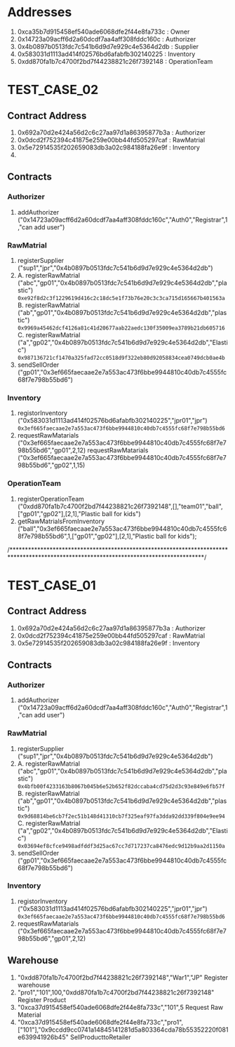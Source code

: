 # Addresses
1. 0xca35b7d915458ef540ade6068dfe2f44e8fa733c   :   Owner
2. 0x14723a09acff6d2a60dcdf7aa4aff308fddc160c   :   Authorizer
3. 0x4b0897b0513fdc7c541b6d9d7e929c4e5364d2db   :   Supplier
4. 0x583031d1113ad414f02576bd6afabfb302140225   :   Inventory
5. 0xdd870fa1b7c4700f2bd7f44238821c26f7392148   :   OperationTeam

# TEST_CASE_02

## Contract Address
1. 0x692a70d2e424a56d2c6c27aa97d1a86395877b3a   :   Authorizer
2. 0x0dcd2f752394c41875e259e00bb44fd505297caf   :   RawMatrial
3. 0x5e72914535f202659083db3a02c984188fa26e9f   :   Inventory
4. 

## Contracts
### Authorizer
1. addAuthorizer ("0x14723a09acff6d2a60dcdf7aa4aff308fddc160c","Auth0","Registrar",1,"can add user")

### RawMatrial
1. registerSupplier ("sup1","jpr","0x4b0897b0513fdc7c541b6d9d7e929c4e5364d2db")
2.  A. registerRawMatrial ("abc","gp01","0x4b0897b0513fdc7c541b6d9d7e929c4e5364d2db","plastic")
        `0xe92f8d2c3f1229619d416c2c18dc5e1f73b76e20c3c3ca715d165667b401563a`
    B. registerRawMatrial ("ab","gp01","0x4b0897b0513fdc7c541b6d9d7e929c4e5364d2db","plastic")
        `0x9969a45462dcf4126a81c41d20677aab22aedc130f35009ea3789b21db605716`
    C. registerRawMatrial ("a","gp02","0x4b0897b0513fdc7c541b6d9d7e929c4e5364d2db","Elastic")
        `0x987136721cf1470a325fad72cc0518d9f322eb80d92058834cea0749dcb0ae4b`
3. sendSellOrder ("gp01","0x3ef665faecaae2e7a553ac473f6bbe9944810c40db7c4555fc68f7e798b55bd6")

### Inventory
1. registorInventory ("0x583031d1113ad414f02576bd6afabfb302140225","jpr01","jpr")
        `0x3ef665faecaae2e7a553ac473f6bbe9944810c40db7c4555fc68f7e798b55bd6`
2. requestRawMatarials ("0x3ef665faecaae2e7a553ac473f6bbe9944810c40db7c4555fc68f7e798b55bd6","gp01",2,12)
    requestRawMatarials ("0x3ef665faecaae2e7a553ac473f6bbe9944810c40db7c4555fc68f7e798b55bd6","gp02",1,15)

### OperationTeam
1. registerOperationTeam ("0xdd870fa1b7c4700f2bd7f44238821c26f7392148",[],"team01","ball",["gp01","gp02"],[2,1],"Plastic ball for kids")
2. getRawMatrialsFromInventory ("ball","0x3ef665faecaae2e7a553ac473f6bbe9944810c40db7c4555fc68f7e798b55bd6",1,["gp01","gp02"],[2,1],"Plastic ball for kids");



/***************************************************************************************************************************************/

# TEST_CASE_01

## Contract Address
1. 0x692a70d2e424a56d2c6c27aa97d1a86395877b3a   :   Authorizer
2. 0x0dcd2f752394c41875e259e00bb44fd505297caf   :   RawMatrial
3. 0x5e72914535f202659083db3a02c984188fa26e9f   :   Inventory

## Contracts
### Authorizer
1. addAuthorizer ("0x14723a09acff6d2a60dcdf7aa4aff308fddc160c","Auth0","Registrar",1,"can add user")


### RawMatrial
1. registerSupplier ("sup1","jpr","0x4b0897b0513fdc7c541b6d9d7e929c4e5364d2db")
2.  A. registerRawMatrial ("abc","gp01","0x4b0897b0513fdc7c541b6d9d7e929c4e5364d2db","plastic")
        `0x4bfb00f4233163b8067b045b6e52b652f82dccaba4cd75d2d3c93e849e6fb57f`
    B. registerRawMatrial ("ab","gp01","0x4b0897b0513fdc7c541b6d9d7e929c4e5364d2db","plastic")
        `0x9d68814be6cb7f2ec51b148d41310cb7f325eaf97fa3dda92dd339f804e9ee94`
    C. registerRawMatrial ("a","gp02","0x4b0897b0513fdc7c541b6d9d7e929c4e5364d2db","Elastic")
        `0x03694ef8cfce9498adfddf3d25ac67cc7d717237ca8476edc9d12b9aa2d1150a`
3. sendSellOrder ("gp01","0x3ef665faecaae2e7a553ac473f6bbe9944810c40db7c4555fc68f7e798b55bd6")

### Inventory
1. registorInventory ("0x583031d1113ad414f02576bd6afabfb302140225","jpr01","jpr")
        `0x3ef665faecaae2e7a553ac473f6bbe9944810c40db7c4555fc68f7e798b55bd6`
2. requestRawMatarials ("0x3ef665faecaae2e7a553ac473f6bbe9944810c40db7c4555fc68f7e798b55bd6","gp01",2,12)


## Warehouse
1. "0xdd870fa1b7c4700f2bd7f44238821c26f7392148","War1","JP"     Register warehouse
2. "pro1","101",100,"0xdd870fa1b7c4700f2bd7f44238821c26f7392148"    Register Product
3. "0xca37d915458ef540ade6068dfe2f44e8fa733c","101",5      Request Raw Material 
4. "0xca37d915458ef540ade6068dfe2f44e8fa733c","pro1",["101"],"0x9ccdd9cc0741a14845141281d5a803364cda78b55352220f081e639941926b45" SellProducttoRetailer 
